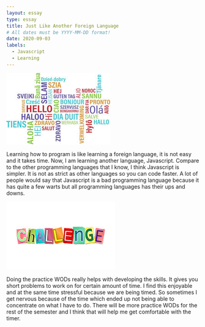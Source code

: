 ```yaml
---
layout: essay
type: essay
title: Just Like Another Foreign Language
# All dates must be YYYY-MM-DD format!
date: 2020-09-03
labels:
  - Javascript
  - Learning
---
```


<img class="ui medium left circular floated image" src="../images/language.jpg">

Learning how to program is like learning a foreign language, it is not easy and it takes time. Now, I am learning another language, Javascript. Compare to the other programming languages that I know, I think Javascript is simpler. It is not as strict as other languages so you can code faster. A lot of people would say that Javascript is a bad programming language because it has quite a few warts but all programming languages has their ups and downs. 



<img class="ui medium left circular floated image" src="../images/challenge.jpg">

Doing the practice WODs really helps with developing the skills. It gives you short problems to work on for certain amount of time. I find this enjoyable and at the same time stressful because we are being timed. So sometimes I get nervous because of the time which ended up not being able to concentrate on what I have to do. There will be more practice WODs for the rest of the semester and I think that will help me get comfortable with the timer.



